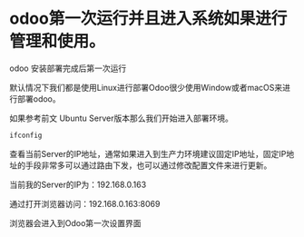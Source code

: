 # odoo第一次运行并且进入系统如果进行管理和使用。

odoo 安装部署完成后第一次运行

默认情况下我们都是使用Linux进行部署Odoo很少使用Window或者macOS来进行部署odoo。

如果参考前文 Ubuntu Server版本那么我们开始进入部署环境。

``` bash
ifconfig
```
 
查看当前Server的IP地址，通常如果进入到生产力环境建议固定IP地址，固定IP地址的手段非常多可以通过路由下发，也可以通过修改配置文件来进行更新。

当前我的Server的IP为：192.168.0.163

通过打开浏览器访问：192.168.0.163:8069

浏览器会进入到Odoo第一次设置界面

